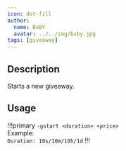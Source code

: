 ```yaml
---
icon: dot-fill
author:
  name: BxBY
  avatar: ../../img/bxby.jpg
tags: [giveaway]
---
```


## Description
Starts a new giveaway.

## Usage
!!!primary
`-gstart <duration> <price>` <br> Example:<br>`Duration: 10s/10m/10h/1d`
!!!